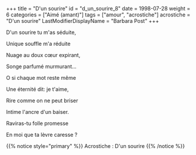 +++
title = "D'un sourire"
id = "d_un_sourire_8"
date = 1998-07-28
weight = 6
categories = ["Aimé (amant)"]
tags = ["amour", "acrostiche"]
acrostiche = "D'un sourire"
LastModifierDisplayName = "Barbara Post"
+++

D'un sourire tu m'as séduite,

Unique souffle m'a réduite

Nuage au doux cœur expirant,

Songe parfumé murmurant...

O si chaque mot reste même

Une éternité dit: je t'aime,

Rire comme on ne peut briser

Intime l'ancre d'un baiser.

Raviras-tu folle promesse

En moi que ta lèvre caresse ?

{{% notice style="primary" %}}
Acrostiche : D'un sourire
{{% /notice %}}
